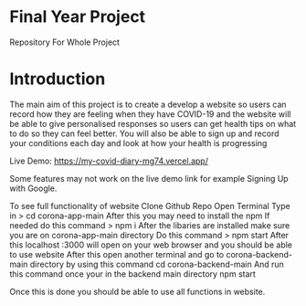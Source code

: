 # Final Year Project
Repository For Whole Project 

# Introduction

The main aim of this project is to create a develop a website so users can record how they are feeling when they have COVID-19 and the website will be able to give personalised responses so users can get health tips on what to do so they can feel better. You will also be able to sign up and record your conditions each day and look at how your health is progressing


Live Demo: https://my-covid-diary-mg74.vercel.app/

Some features may not work on the live demo link for example Signing Up with Google.

To see full functionality of website Clone Github Repo
Open Terminal
Type in > cd corona-app-main
After this you may need to install the npm
If needed do this command > npm i
After the libaries are installed make sure you are on corona-app-main directory
Do this command > npm start
After this localhost :3000 will open on your web browser and you should be able to use website
After this open another terminal and go to corona-backend-main directory by using this command
cd corona-backend-main
And run this command once your in the backend main directory
npm start

Once this is done you should be able to use all functions in website. 
